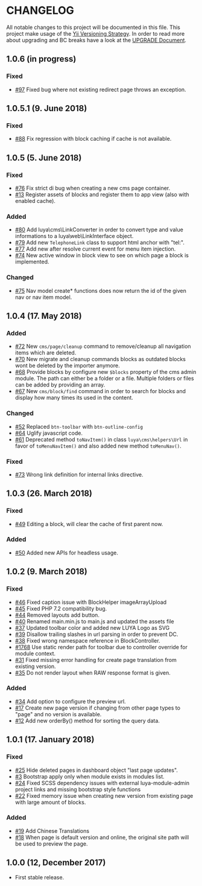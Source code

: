 # CHANGELOG

All notable changes to this project will be documented in this file. This project make usage of the [Yii Versioning Strategy](https://github.com/yiisoft/yii2/blob/master/docs/internals/versions.md). In order to read more about upgrading and BC breaks have a look at the [UPGRADE Document](UPGRADE.md).

## 1.0.6 (in progress)

### Fixed

+ [#97](https://github.com/luyadev/luya-module-cms/issues/97) Fixed bug where not existing redirect page throws an exception.

## 1.0.5.1 (9. June 2018)

### Fixed

+ [#88](https://github.com/luyadev/luya-module-cms/issues/88) Fix regression with block caching if cache is not available.

## 1.0.5 (5. June 2018)

### Fixed

+ [#76](https://github.com/luyadev/luya-module-cms/issues/76) Fix strict di bug when creating a new cms page container.
+ [#13](https://github.com/luyadev/luya-module-cms/issues/13) Register assets of blocks and register them to app view (also with enabled cache).

### Added

+ [#80](https://github.com/luyadev/luya-module-cms/issues/80) Add luya\cms\LinkConverter in order to convert type and value informations to a luya\web\LinkInterface object.
+ [#79](https://github.com/luyadev/luya-module-cms/pull/79) Add new `TelephoneLink` class to support html anchor with "tel:".
+ [#77](https://github.com/luyadev/luya-module-cms/issues/77) Add new after resolve current event for menu item injection.
+ [#74](https://github.com/luyadev/luya-module-cms/issues/74) New active window in block view to see on which page a block is implemented.

### Changed

+ [#75](https://github.com/luyadev/luya-module-cms/issues/75) Nav model create* functions does now return the id of the given nav or nav item model.

## 1.0.4 (17. May 2018)

### Added

+ [#72](https://github.com/luyadev/luya-module-cms/issues/72) New `cms/page/cleanup` command to remove/cleanup all navigation items which are deleted.
+ [#70](https://github.com/luyadev/luya-module-cms/issues/70) New migrate and cleanup commands blocks as outdated blocks wont be deleted by the importer anymore.
+ [#68](https://github.com/luyadev/luya-module-cms/issues/68) Provide blocks by configure new `$blocks` property of the cms admin module. The path can either be a folder or a file. Multiple folders or files can be added by providing an array.
+ [#67](https://github.com/luyadev/luya-module-cms/issues/67) New `cms/block/find` command in order to search for blocks and display how many times its used in the content.

### Changed

+ [#52](https://github.com/luyadev/luya-module-cms/issues/52) Replaced `btn-toolbar` with `btn-outline-config`
+ [#64](https://github.com/luyadev/luya-module-cms/issues/64) Uglify javascript code.
+ [#61](https://github.com/luyadev/luya-module-cms/issues/61) Deprecated method `toNavItem()` in class `luya\cms\helpers\Url` in favor of `toMenuNavItem()` and also added new method `toMenuNav()`.

### Fixed

+ [#73](https://github.com/luyadev/luya-module-cms/issues/73) Wrong link definition for internal links directive.

## 1.0.3 (26. March 2018)

### Fixed

+ [#49](https://github.com/luyadev/luya-module-cms/pull/49) Editing a block, will clear the cache of first parent now.

### Added

+ [#50](https://github.com/luyadev/luya-module-cms/issues/50) Added new APIs for headless usage.

## 1.0.2 (9. March 2018)

### Fixed

+ [#46](https://github.com/luyadev/luya-module-cms/issues/46) Fixed caption issue with BlockHelper imageArrayUpload
+ [#45](https://github.com/luyadev/luya-module-cms/issues/45) Fixed PHP 7.2 compatibility bug.
+ [#44](https://github.com/luyadev/luya-module-cms/issues/44) Removed layouts add button.
+ [#40](https://github.com/luyadev/luya-module-cms/issues/40) Renamed main.min.js to main.js and updated the assets file
+ [#37](https://github.com/luyadev/luya-module-cms/issues/37) Updated toolbar color and added new LUYA Logo as SVG
+ [#39](https://github.com/luyadev/luya-module-cms/issues/39) Disallow trailing slashes in url parsing in order to prevent DC.
+ [#38](https://github.com/luyadev/luya-module-cms/pull/38) Fixed wrong namespace reference in BlockController.
+ [#1768](https://github.com/luyadev/luya/issues/1768) Use static render path for toolbar due to controller override for module context.
+ [#31](https://github.com/luyadev/luya-module-cms/issues/31) Fixed missing error handling for create page translation from existing version.
+ [#35](https://github.com/luyadev/luya-module-cms/issues/35) Do not render layout when RAW response format is given.

### Added

+ [#34](https://github.com/luyadev/luya-module-cms/issues/34) Add option to configure the preview url.
+ [#17](https://github.com/luyadev/luya-module-cms/issues/17) Create new page version if changing from other page types to "page" and no version is available.
+ [#12](https://github.com/luyadev/luya-module-cms/issues/12) Add new orderBy() method for sorting the query data.

## 1.0.1 (17. January 2018)

### Fixed

+ [#25](https://github.com/luyadev/luya-module-cms/issues/25) Hide deleted pages in dashboard object "last page updates".
+ [#3](https://github.com/luyadev/luya-module-cms/issues/3) Bootstrap apply only when module exists in modules list.
+ [#24](https://github.com/luyadev/luya-module-cms/issues/24) Fixed SCSS dependency issues with external luya-module-admin project links and missing bootstrap style functions
+ [#22](https://github.com/luyadev/luya-module-cms/issues/22) Fixed memory issue when creating new version from existing page with large amount of blocks.

### Added

+ [#19](https://github.com/luyadev/luya-module-cms/pull/19) Add Chinese Translations
+ [#18](https://github.com/luyadev/luya-module-cms/issues/18) When page is default version and online, the original site path will be used to preview the page.

## 1.0.0 (12, December 2017)

- First stable release.
